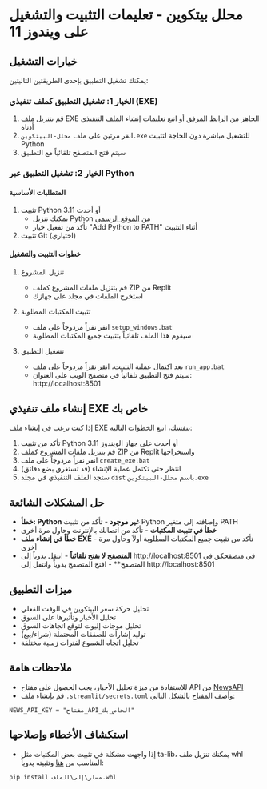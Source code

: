 # محلل بيتكوين - تعليمات التثبيت والتشغيل على ويندوز 11

## خيارات التشغيل

يمكنك تشغيل التطبيق بإحدى الطريقتين التاليتين:

### الخيار 1: تشغيل التطبيق كملف تنفيذي (EXE)

1. قم بتنزيل ملف EXE الجاهز من الرابط المرفق أو اتبع تعليمات إنشاء الملف التنفيذي أدناه
2. انقر مرتين على ملف `محلل-البيتكوين.exe` للتشغيل مباشرة دون الحاجة لتثبيت Python
3. سيتم فتح المتصفح تلقائياً مع التطبيق

### الخيار 2: تشغيل التطبيق عبر Python

#### المتطلبات الأساسية

1. تثبيت Python 3.11 أو أحدث
   - يمكنك تنزيل Python من [الموقع الرسمي](https://www.python.org/downloads/)
   - تأكد من تفعيل خيار "Add Python to PATH" أثناء التثبيت
2. تثبيت Git (اختياري)

#### خطوات التثبيت والتشغيل

1. تنزيل المشروع
   - قم بتنزيل ملفات المشروع كملف ZIP من Replit
   - استخرج الملفات في مجلد على جهازك

2. تثبيت المكتبات المطلوبة
   - انقر نقراً مزدوجاً على ملف `setup_windows.bat`
   - سيقوم هذا الملف تلقائياً بتثبيت جميع المكتبات المطلوبة

3. تشغيل التطبيق
   - بعد اكتمال عملية التثبيت، انقر نقراً مزدوجاً على ملف `run_app.bat`
   - سيتم فتح التطبيق تلقائياً في متصفح الويب على العنوان: http://localhost:8501

## إنشاء ملف تنفيذي EXE خاص بك

إذا كنت ترغب في إنشاء ملف EXE بنفسك، اتبع الخطوات التالية:

1. تأكد من تثبيت Python 3.11 أو أحدث على جهاز الويندوز
2. قم بتنزيل ملفات المشروع كملف ZIP من Replit واستخراجها
3. انقر نقراً مزدوجاً على ملف `create_exe.bat`
4. انتظر حتى تكتمل عملية الإنشاء (قد تستغرق بضع دقائق)
5. ستجد الملف التنفيذي في مجلد `dist` باسم `محلل-البيتكوين.exe`

## حل المشكلات الشائعة

- **خطأ: Python غير موجود** - تأكد من تثبيت Python وإضافته إلى متغير PATH
- **خطأ في تثبيت المكتبات** - تأكد من اتصالك بالإنترنت وحاول مرة أخرى
- **خطأ في إنشاء ملف EXE** - تأكد من تثبيت جميع المكتبات المطلوبة أولاً وحاول مرة أخرى
- **المتصفح لا يفتح تلقائياً** - انتقل يدوياً إلى http://localhost:8501 في متصفحكق في المتصفح** - افتح المتصفح يدوياً وانتقل إلى http://localhost:8501

## ميزات التطبيق

- تحليل حركة سعر البيتكوين في الوقت الفعلي
- تحليل الأخبار وتأثيرها على السوق
- تحليل موجات إليوت لتوقع اتجاهات السوق
- توليد إشارات للصفقات المحتملة (شراء/بيع)
- تحليل اتجاه الشموع لفترات زمنية مختلفة


## ملاحظات هامة

- للاستفادة من ميزة تحليل الأخبار، يجب الحصول على مفتاح API من [NewsAPI](https://newsapi.org/)
- قم بإنشاء ملف `.streamlit/secrets.toml` وأضف المفتاح بالشكل التالي:
```
NEWS_API_KEY = "مفتاح_API_الخاص_بك"
```

## استكشاف الأخطاء وإصلاحها

- إذا واجهت مشكلة في تثبيت بعض المكتبات مثل ta-lib، يمكنك تنزيل ملف whl المناسب من [هنا](https://www.lfd.uci.edu/~gohlke/pythonlibs/#ta-lib) وتثبيته يدوياً:
```
pip install مسار\إلى\الملف.whl